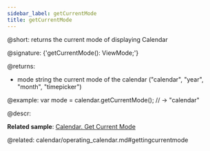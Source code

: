 ```yaml
---
sidebar_label: getCurrentMode
title: getCurrentMode
---          
```


@short: returns the current mode of displaying Calendar

@signature: {'getCurrentMode(): ViewMode;'}

@returns:
- mode	string      the current mode of the calendar ("calendar", "year", "month", "timepicker")


@example:
var mode = calendar.getCurrentMode(); // -> "calendar"



@descr:

**Related sample**: [Calendar. Get Current Mode](https://snippet.dhtmlx.com/fadykqoc)

@related: calendar/operating_calendar.md#gettingcurrentmode


